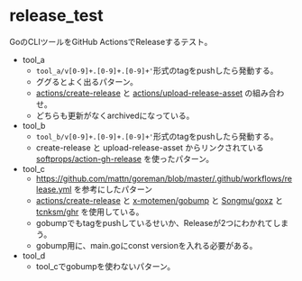 # release_test

GoのCLIツールをGitHub ActionsでReleaseするテスト。

- tool_a
  - `tool_a/v[0-9]+.[0-9]+.[0-9]+'`形式のtagをpushしたら発動する。
  - ググるとよく出るパターン。
  - [actions/create-release](https://github.com/actions/create-release) と [actions/upload-release-asset](https://github.com/actions/upload-release-asset) の組み合わせ。
  - どちらも更新がなくarchivedになっている。
- tool_b
  - `tool_b/v[0-9]+.[0-9]+.[0-9]+'`形式のtagをpushしたら発動する。
  - create-release と upload-release-asset からリンクされている[softprops/action-gh-release](https://github.com/softprops/action-gh-release) を使ったパターン。
- tool_c
  - https://github.com/mattn/goreman/blob/master/.github/workflows/release.yml を参考にしたパターン
  - [actions/create-release](https://github.com/actions/create-release) と [x-motemen/gobump](https://github.com/x-motemen/gobump) と [Songmu/goxz](https://github.com/Songmu/goxz) と [tcnksm/ghr](https://github.com/tcnksm/ghr) を使用している。
  - gobumpでもtagをpushしているせいか、Releaseが2つにわかれてしまう。
  - gobump用に、main.goにconst versionを入れる必要がある。
- tool_d
  - tool_cでgobumpを使わないパターン。
